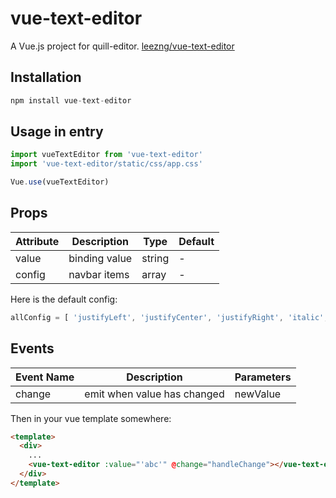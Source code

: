 # vue-text-editor

A Vue.js project for quill-editor. [leezng/vue-text-editor](https://github.com/leezng/vue-text-editor)

## Installation

```js
npm install vue-text-editor
```

## Usage in entry

```js
import vueTextEditor from 'vue-text-editor'
import 'vue-text-editor/static/css/app.css'

Vue.use(vueTextEditor)
```

## Props

| Attribute | Description | Type | Default |
|---------- |-------- |---------- | ---------- |
| value  | binding value | string | - |
| config | navbar items | array | - |

Here is the default config:

```js
allConfig = [ 'justifyLeft', 'justifyCenter', 'justifyRight', 'italic', 'bold', 'foreColor', 'backColor', 'fontName', 'fontSize', 'superscript', 'subscript', 'underline', 'strikeThrough', 'indent', 'outdent' ]
```

## Events

| Event Name | Description | Parameters |
|---------- |-------- |---------- |
| change  | emit when value has changed | newValue |

Then in your vue template somewhere:

```html
<template>
  <div>
    ...
    <vue-text-editor :value="'abc'" @change="handleChange"></vue-text-editor>
  </div>
</template>
```
